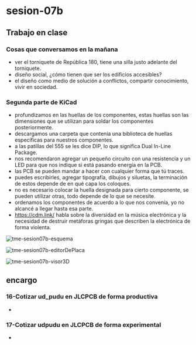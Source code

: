 # sesion-07b

## Trabajo en clase

### Cosas que conversamos en la mañana

- ver el torniquete de República 180, tiene una silla justo adelante del torniquete.
- diseño social, ¿cómo tienen que ser los edificios accesibles?
- el diseño como medio de solución a conflictos, compartir conocimiento, vivir en sociedad.

### Segunda parte de KiCad

- profundizamos en las huellas de los componentes, estas huellas son las dimensiones que se utilizan para soldar los componentes posteriormente.
- descargamos una carpeta que contenía una biblioteca de huellas específicas para nuestros componentes.
- a las patillas del 555 se les dice DIP, lo que significa Dual In-Line Package.
- nos recomendaron agregar un pequeño circuito con una resistencia y un LED para que nos indique si está pasando energía en la PCB.
- las PCB se pueden mandar a hacer con cualquier forma que tú traces.
- puedes escribirles, agregar tipografía, dibujos y siluetas, la terminación de estos depende de en qué capa los coloques.
- no es necesario colocar la huella designada para cierto componente, se pueden utilizar otras, todo depende de lo que se necesite.
- ordenamos los componentes de acuerdo a lo que nos convenía, yo no alcancé a llegar hasta esa parte.
- <https://cdm.link/> habla sobre la diversidad en la música electrónica y la necesidad de destruir metáforas gringas que describen la electrónica de forma violenta.

![tme-sesion07b-esquema](https://github.com/user-attachments/assets/5e29b38a-ec80-4072-9d94-26aa672813bd)

![tme-sesion07b-editorDePlaca](https://github.com/user-attachments/assets/4476a031-f4f9-4b27-a309-ba55b23f03f8)

![tme-sesion07b-visor3D](https://github.com/user-attachments/assets/b8e7b552-b558-499a-b100-70b5c84808ef)

## encargo

### 16-Cotizar ud_pudu en JLCPCB de forma productiva

-

### 17-Cotizar udpudu en JLCPCB de forma experimental

-
